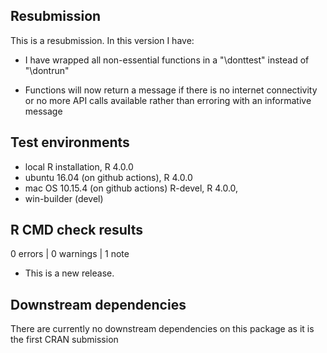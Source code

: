 ## Resubmission
This is a resubmission. In this version I have:

* I have wrapped all non-essential functions in a "\donttest" instead of "\dontrun"

* Functions will now return a message if there is no internet connectivity or no more API calls available rather than erroring with an informative message

## Test environments
* local R installation, R 4.0.0
* ubuntu 16.04 (on github actions), R 4.0.0
* mac OS 10.15.4 (on github actions) R-devel, R 4.0.0,
* win-builder (devel)

## R CMD check results

0 errors | 0 warnings | 1 note

* This is a new release.

## Downstream dependencies

There are currently no downstream dependencies on this package as it is the first CRAN submission
